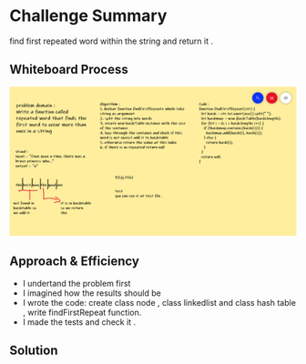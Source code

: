 

# Challenge Summary
<!-- Description of the challenge -->
 find first repeated word within the string and return it .

## Whiteboard Process
<!-- Embedded whiteboard image -->
![](whiteboard-31.PNG)

## Approach & Efficiency
<!-- What approach did you take? Why? What is the Big O space/time for this approach? -->

+ I undertand the problem first
+ I imagined how the results should be
+ I wrote the code: create class node , class linkedlist and class hash table , write findFirstRepeat function.
+ I made the tests and check it .


## Solution
<!-- Show how to run your code, and examples of it in action --
https://medium.com/@caymanbruce/finding-duplicate-characters-in-a-string-in-javascript-94e2cb23ab5e>

![](result-code31.PNG)
 